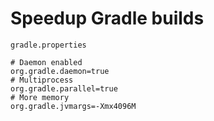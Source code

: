 # Speedup Gradle builds

`gradle.properties`

```
# Daemon enabled
org.gradle.daemon=true
# Multiprocess
org.gradle.parallel=true
# More memory
org.gradle.jvmargs=-Xmx4096M
```
